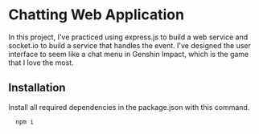 # Chatting Web Application

In this project, I've practiced using express.js to build a web service and socket.io to build a service that handles the event. I've designed the user interface to seem like a chat menu in Genshin Impact, which is the game that I love the most.

## Installation

Install all required dependencies in the package.json with this command.

```bash
  npm i
```
